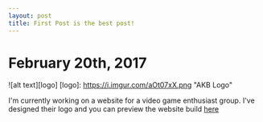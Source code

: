 ```yaml
---
layout: post
title: First Post is the best post!
---
```


# February 20th, 2017
![alt text][logo]
[logo]: https://i.imgur.com/aOt07xX.png "AKB Logo"


I'm currently working on a website for a video game enthusiast group. I've designed their logo and you can preview the website build [here](https://rhs59.github.io/akb-website/)
